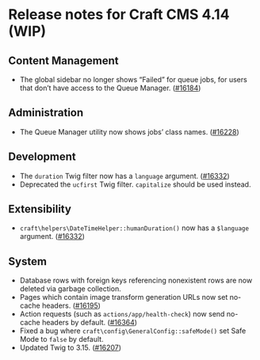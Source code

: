 # Release notes for Craft CMS 4.14 (WIP)

## Content Management
- The global sidebar no longer shows “Failed” for queue jobs, for users that don’t have access to the Queue Manager. ([#16184](https://github.com/craftcms/cms/issues/16184))

## Administration
- The Queue Manager utility now shows jobs’ class names. ([#16228](https://github.com/craftcms/cms/pull/16228)) 

## Development
- The `duration` Twig filter now has a `language` argument. ([#16332](https://github.com/craftcms/cms/pull/16332))
- Deprecated the `ucfirst` Twig filter. `capitalize` should be used instead.

## Extensibility
- `craft\helpers\DateTimeHelper::humanDuration()` now has a `$language` argument. ([#16332](https://github.com/craftcms/cms/pull/16332))

## System
- Database rows with foreign keys referencing nonexistent rows are now deleted via garbage collection.
- Pages which contain image transform generation URLs now set no-cache headers. ([#16195](https://github.com/craftcms/cms/discussions/16195))
- Action requests (such as `actions/app/health-check`) now send no-cache headers by default. ([#16364](https://github.com/craftcms/cms/pull/16364))
- Fixed a bug where `craft\config\GeneralConfig::safeMode()` set Safe Mode to `false` by default.
- Updated Twig to 3.15. ([#16207](https://github.com/craftcms/cms/discussions/16207))
